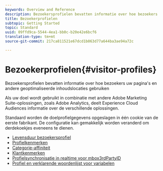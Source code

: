 ```yaml
---
keywords: Overview and Reference
description: Bezoekersprofielen bevatten informatie over hoe bezoekers uw pagina's en andere geoptimaliseerde inhoudslocaties gebruiken
title: Bezoekerprofielen
subtopic: Getting Started
topic: Standard
uuid: 09ffd9ca-5544-4ea1-bb0c-b20e42e6bcf6
translation-type: tm+mt
source-git-commit: 217ca811521e67dcd1b063d77a644ba3ae94a72c

---
```



# Bezoekerprofielen{#visitor-profiles}

Bezoekersprofielen bevatten informatie over hoe bezoekers uw pagina&#39;s en andere geoptimaliseerde inhoudslocaties gebruiken

Als uw doel wordt gebruikt in combinatie met andere Adobe Marketing Suite-oplossingen, zoals Adobe Analytics, deelt Experience Cloud Audiences informatie over de verschillende oplossingen.

Standaard worden de doelprofielgegevens opgeslagen in één cookie van de eerste fabrikant. De configuratie kan gemakkelijk worden veranderd om derdekoekjes eveneens te dienen.

- [Levensduur bezoekersprofiel](visitor-profile-lifetime.md)
- [Profielkenmerken](profile-parameters.md)
- [Categorie-affiniteit](category-affinity.md)
- [Klantkenmerken](working-with-customer-attributes.md)
- [Profielsynchronisatie in realtime voor mbox3rdPartyID](3rd-party-id.md)
- [Profiel en verklarende woordenlijst voor variabelen](variables-profiles-parameters-methods.md)
